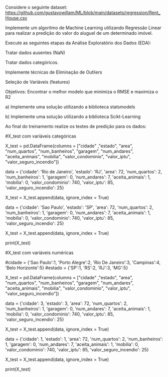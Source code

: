 Considere o seguinte dataset: 
https://github.com/gustavowillam/ML/blob/main/datasets/regression/Rent_House.csv

Implemente um algoritmo de Machine Learning utilizando Regressão Linear para realizar a predição do valor do aluguel de um determinado imóvel.

Execute as seguintes etapas da Análise Exploratório dos Dados (EDA): 

Tratar dados ausentes (NaN) 

Tratar dados categóricos. 

Implemente técnicas de Eliminação de Outliers

Seleção de Variáveis (features)

Objetivos: Encontrar o melhor modelo que minimiza o RMSE e maximiza o R2 

a) Implemente uma solução utilizando a biblioteca statsmodels 

b) Implemente uma solução utilizando a biblioteca Scikt-Learning 

Ao final do treinamento realize os testes de predição para os dados: 


#X_test com variáveis categóricas

X_test = pd.DataFrame(columns = ["cidade" ,"estado", "area", "num_quartos", "num_banheiros", "garagem", "num_andares", "aceita_animais", "mobilia", "valor_condominio", "valor_iptu", "valor_seguro_incendio"])

data = {'cidade': 'Rio de Janeiro',  'estado': 'RJ',  'area': 72, 'num_quartos': 2, 'num_banheiros': 1, 'garagem': 0, 'num_andares': 7, 'aceita_animais': 1, 'mobilia': 0, 'valor_condominio': 740, 'valor_iptu': 85, 'valor_seguro_incendio': 25}

X_test = X_test.append(data, ignore_index = True)

data = {'cidade': 'Sao Paulo',  'estado': 'SP',  'area': 72, 'num_quartos': 2, 'num_banheiros': 1, 'garagem': 0, 'num_andares': 7, 'aceita_animais': 1, 'mobilia': 0, 
        'valor_condominio': 740, 'valor_iptu': 85, 'valor_seguro_incendio': 25}

X_test = X_test.append(data, ignore_index = True)

print(X_test)

#X_test com variáveis numéricas

#cidade = {'Sao Paulo':1, 'Porto Alegre':2, 'Rio De Janeiro':3, 'Campinas':4, 'Belo Horizonte':5}
#estado = {'SP':1, 'RS':2, 'RJ':3, 'MG':5}

X_test = pd.DataFrame(columns = ["cidade" ,"estado", "area", "num_quartos", "num_banheiros", "garagem", "num_andares", "aceita_animais", "mobilia", "valor_condominio", "valor_iptu", "valor_seguro_incendio"])

data = {'cidade': 3,  'estado': 3,  'area': 72, 'num_quartos': 2, 'num_banheiros': 1, 'garagem': 0, 'num_andares': 7, 'aceita_animais': 1, 'mobilia': 0, 
        'valor_condominio': 740, 'valor_iptu': 85, 'valor_seguro_incendio': 25}

X_test = X_test.append(data, ignore_index = True)

data = {'cidade': 1,  'estado': 1,  'area': 72, 'num_quartos': 2, 'num_banheiros': 1, 'garagem': 0, 'num_andares': 7, 'aceita_animais': 1, 'mobilia': 0, 
        'valor_condominio': 740, 'valor_iptu': 85, 'valor_seguro_incendio': 25}

X_test = X_test.append(data, ignore_index = True)

print(X_test)
